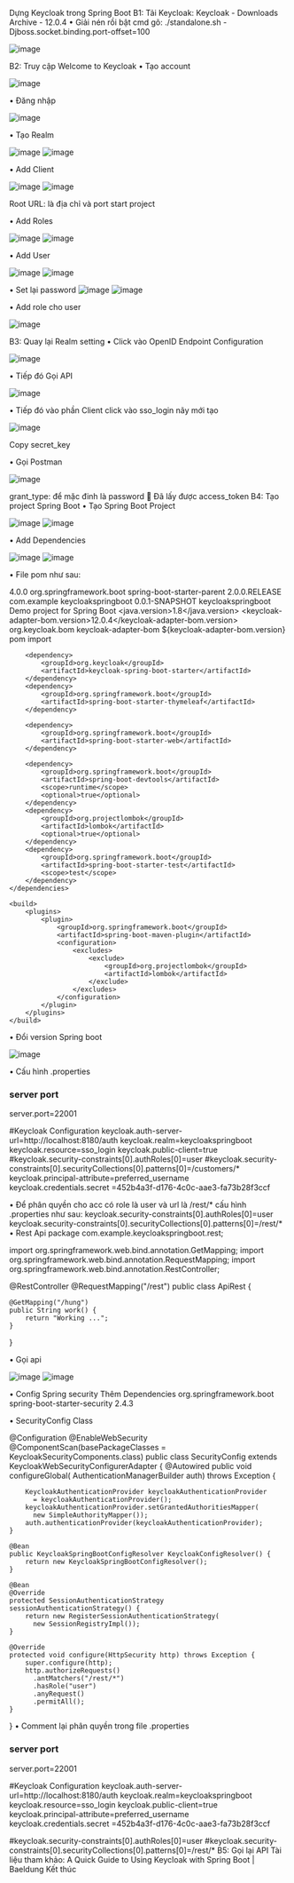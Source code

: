 Dựng Keycloak trong Spring Boot
B1: Tải Keycloak: Keycloak - Downloads Archive - 12.0.4
•	Giải nén rồi bật cmd gõ: ./standalone.sh -Djboss.socket.binding.port-offset=100

 ![image](https://user-images.githubusercontent.com/39266629/127840380-d78122ff-9000-4e13-8a77-da894d334b4e.png)

B2: Truy cập Welcome to Keycloak
•	Tạo account 
 

![image](https://user-images.githubusercontent.com/39266629/127840390-c1ff0474-38ed-409d-b09a-b04c1f5415ef.png)










•	 Đăng nhập
 
![image](https://user-images.githubusercontent.com/39266629/127840416-afd93abf-36c3-4269-be1c-ba4ee5a895c6.png)

•	Tạo Realm

![image](https://user-images.githubusercontent.com/39266629/127840437-feff51c9-dd2a-4bf3-ab4d-ee8033eb3a0c.png)
![image](https://user-images.githubusercontent.com/39266629/127840453-36e096f2-985c-4b58-acc3-4363dc26738d.png)


•	Add Client

![image](https://user-images.githubusercontent.com/39266629/127840462-aed8cca2-0aec-44f4-83a8-7f1054b4b931.png)
![image](https://user-images.githubusercontent.com/39266629/127840475-428d02f5-95c2-4553-9e9f-c38c3636ce25.png)


Root URL: là địa chỉ và port start project

•	Add Roles

![image](https://user-images.githubusercontent.com/39266629/127840497-8432414e-98e8-4b76-83de-a0a9f06eb826.png)
![image](https://user-images.githubusercontent.com/39266629/127840521-4af4651c-f9d7-4443-ae31-4b8d6d971703.png)

    
•	Add User

 ![image](https://user-images.githubusercontent.com/39266629/127840538-ad76c789-7fcb-4631-a3bf-b8d0eb0b2891.png)
![image](https://user-images.githubusercontent.com/39266629/127840550-16daee63-9eb4-4dc2-b5f8-b54b00379cda.png)

 

•	Set lại password
![image](https://user-images.githubusercontent.com/39266629/127840569-8127acd2-d3ef-43c4-8355-637657c2c8f2.png)
![image](https://user-images.githubusercontent.com/39266629/127840582-222d07c3-3638-4ca6-be30-3507d9ab5557.png)

 
•	 Add role cho user

 ![image](https://user-images.githubusercontent.com/39266629/127840596-ec4aaa34-a339-409c-8500-0447c4175e71.png)


B3: Quay lại Realm setting 
•	Click vào OpenID Endpoint Configuration

![image](https://user-images.githubusercontent.com/39266629/127840619-06e7930c-0ca4-4ec9-8f83-33db41061bb3.png)

 
 
•	Tiếp đó Gọi API 

 ![image](https://user-images.githubusercontent.com/39266629/127840639-359bbfc6-de74-4487-bf04-90c3322bed39.png)


•	 Tiếp đó vào phần Client click vào sso_login nãy mới tạo

 ![image](https://user-images.githubusercontent.com/39266629/127840654-5471f13e-8ea8-42be-8e42-49bcf9a90dde.png)

Copy secret_key
 
•	Gọi Postman

 ![image](https://user-images.githubusercontent.com/39266629/127840683-50629d87-815b-4981-8f6e-1c672a3f0b71.png)


 grant_type: để mặc đinh là password
	Đã lấy được access_token
B4: Tạo project Spring Boot
•	 Tạo Spring Boot Project

 ![image](https://user-images.githubusercontent.com/39266629/127840761-c14e2962-45ce-4add-b29a-20fdbff9018c.png)
![image](https://user-images.githubusercontent.com/39266629/127840786-398040c0-9b6e-47bf-a784-43984d9fa54a.png)

 

•	Add  Dependencies

 ![image](https://user-images.githubusercontent.com/39266629/127840800-7aaebfcd-e4b8-41ce-96ac-b0b8c6ffc529.png)
![image](https://user-images.githubusercontent.com/39266629/127840809-90fa4e72-e2f0-49e8-8399-6e1ea2e2daa6.png)

 
•	File pom như sau:
<?xml version="1.0" encoding="UTF-8"?>
<project xmlns="http://maven.apache.org/POM/4.0.0"
	xmlns:xsi="http://www.w3.org/2001/XMLSchema-instance"
	xsi:schemaLocation="http://maven.apache.org/POM/4.0.0 https://maven.apache.org/xsd/maven-4.0.0.xsd">
	<modelVersion>4.0.0</modelVersion>
	<parent>
		<groupId>org.springframework.boot</groupId>
		<artifactId>spring-boot-starter-parent</artifactId>
		<version>2.0.0.RELEASE</version>
		<relativePath /> <!-- lookup parent from repository -->
	</parent>
	<groupId>com.example</groupId>
	<artifactId>keycloakspringboot</artifactId>
	<version>0.0.1-SNAPSHOT</version>
	<name>keycloakspringboot</name>
	<description>Demo project for Spring Boot</description>
	<properties>
		<java.version>1.8</java.version>
		<keycloak-adapter-bom.version>12.0.4</keycloak-adapter-bom.version>
	</properties>
	<dependencyManagement>
		<dependencies>
			<dependency>
				<groupId>org.keycloak.bom</groupId>
				<artifactId>keycloak-adapter-bom</artifactId>
				<version>${keycloak-adapter-bom.version}</version>
				<type>pom</type>
				<scope>import</scope>
			</dependency>
		</dependencies>
	</dependencyManagement>
	<dependencies>
	
		<dependency>
			<groupId>org.keycloak</groupId>
			<artifactId>keycloak-spring-boot-starter</artifactId>
		</dependency>
		<dependency>
			<groupId>org.springframework.boot</groupId>
			<artifactId>spring-boot-starter-thymeleaf</artifactId>
		</dependency>

		<dependency>
			<groupId>org.springframework.boot</groupId>
			<artifactId>spring-boot-starter-web</artifactId>
		</dependency>

		<dependency>
			<groupId>org.springframework.boot</groupId>
			<artifactId>spring-boot-devtools</artifactId>
			<scope>runtime</scope>
			<optional>true</optional>
		</dependency>
		<dependency>
			<groupId>org.projectlombok</groupId>
			<artifactId>lombok</artifactId>
			<optional>true</optional>
		</dependency>
		<dependency>
			<groupId>org.springframework.boot</groupId>
			<artifactId>spring-boot-starter-test</artifactId>
			<scope>test</scope>
		</dependency>
	</dependencies>

	<build>
		<plugins>
			<plugin>
				<groupId>org.springframework.boot</groupId>
				<artifactId>spring-boot-maven-plugin</artifactId>
				<configuration>
					<excludes>
						<exclude>
							<groupId>org.projectlombok</groupId>
							<artifactId>lombok</artifactId>
						</exclude>
					</excludes>
				</configuration>
			</plugin>
		</plugins>
	</build>

</project>

•	Đổi version Spring boot

 ![image](https://user-images.githubusercontent.com/39266629/127840834-4350c5b4-63e9-468c-837c-86a86bfbbf21.png)

•	 Cấu hình .properties
### server port
server.port=22001

#Keycloak Configuration
keycloak.auth-server-url=http://localhost:8180/auth
keycloak.realm=keycloakspringboot
keycloak.resource=sso_login
keycloak.public-client=true
#keycloak.security-constraints[0].authRoles[0]=user
#keycloak.security-constraints[0].securityCollections[0].patterns[0]=/customers/*
keycloak.principal-attribute=preferred_username
keycloak.credentials.secret =452b4a3f-d176-4c0c-aae3-fa73b28f3ccf

•	 Để phân quyền cho acc có role là user và url là /rest/* cấu hình .properties như sau:
keycloak.security-constraints[0].authRoles[0]=user
keycloak.security-constraints[0].securityCollections[0].patterns[0]=/rest/*
•	 Rest Api
package com.example.keycloakspringboot.rest;

import org.springframework.web.bind.annotation.GetMapping;
import org.springframework.web.bind.annotation.RequestMapping;
import org.springframework.web.bind.annotation.RestController;

@RestController
@RequestMapping("/rest")
public class ApiRest {

	@GetMapping("/hung")
	public String work() {
		return "Working ...";
	}
}

•	 Gọi api

 ![image](https://user-images.githubusercontent.com/39266629/127840858-f6730e63-305e-419a-bc8c-afc8b144666f.png)
![image](https://user-images.githubusercontent.com/39266629/127840867-42bce3cd-e638-4721-b240-3465fe7374c0.png)

 
•	 Config Spring security
Thêm Dependencies
		<dependency>
			<groupId>org.springframework.boot</groupId>
			<artifactId>spring-boot-starter-security</artifactId>
			<version>2.4.3</version>
	</dependency>

•	SecurityConfig Class
 
@Configuration
@EnableWebSecurity
@ComponentScan(basePackageClasses = KeycloakSecurityComponents.class)
public class SecurityConfig extends KeycloakWebSecurityConfigurerAdapter {
@Autowired
    public void configureGlobal(
      AuthenticationManagerBuilder auth) throws Exception {
 
        KeycloakAuthenticationProvider keycloakAuthenticationProvider
          = keycloakAuthenticationProvider();
        keycloakAuthenticationProvider.setGrantedAuthoritiesMapper(
          new SimpleAuthorityMapper());
        auth.authenticationProvider(keycloakAuthenticationProvider);
    }

    @Bean
    public KeycloakSpringBootConfigResolver KeycloakConfigResolver() {
        return new KeycloakSpringBootConfigResolver();
    }

    @Bean
    @Override
    protected SessionAuthenticationStrategy sessionAuthenticationStrategy() {
        return new RegisterSessionAuthenticationStrategy(
          new SessionRegistryImpl());
    }

    @Override
    protected void configure(HttpSecurity http) throws Exception {
        super.configure(http);
        http.authorizeRequests()
          .antMatchers("/rest/*")
          .hasRole("user")
          .anyRequest()
          .permitAll();
    }
}
•	 Comment lại phân quyền trong file .properties
### server port
server.port=22001

#Keycloak Configuration
keycloak.auth-server-url=http://localhost:8180/auth
keycloak.realm=keycloakspringboot
keycloak.resource=sso_login
keycloak.public-client=true
keycloak.principal-attribute=preferred_username
keycloak.credentials.secret =452b4a3f-d176-4c0c-aae3-fa73b28f3ccf

#keycloak.security-constraints[0].authRoles[0]=user
#keycloak.security-constraints[0].securityCollections[0].patterns[0]=/rest/*
B5: Gọi lại API
Tài liệu tham khảo: A Quick Guide to Using Keycloak with Spring Boot | Baeldung
Kết thúc
